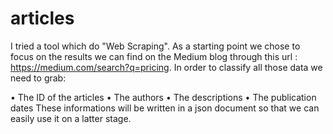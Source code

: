 # articles

I tried a tool which do "Web Scraping". As a starting point we chose to focus on the results we can find on the Medium blog through this url : https://medium.com/search?q=pricing. 
In order to classify all those data we need to grab:

•	The ID of the articles
•	The authors
•	The descriptions
•	The publication dates
These informations will be written in a json document so that we can easily use it on a latter stage.
